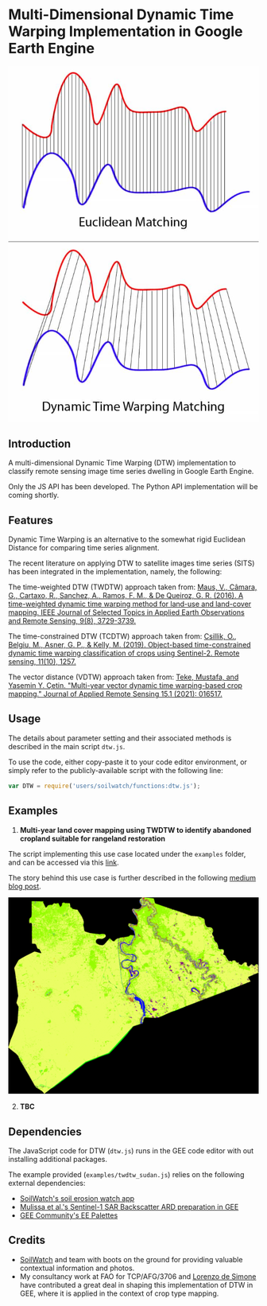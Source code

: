 # Multi-Dimensional Dynamic Time Warping Implementation in Google Earth Engine

![Euclidean vs DTW comparison](images/Euclidean_vs_DTW.jpg)

## Introduction
A multi-dimensional Dynamic Time Warping (DTW) implementation to classify remote sensing image time series dwelling in Google Earth Engine.

Only the JS API has been developed. The Python API implementation will be coming shortly.

## Features
Dynamic Time Warping is an alternative to the somewhat rigid Euclidean Distance for comparing time series alignment.

The recent literature on applying DTW to satellite images time series (SITS) has been integrated in the implementation, namely, the following:

The time-weighted DTW (TWDTW) approach taken from: [Maus, V., Câmara, G., Cartaxo, R., Sanchez, A., Ramos, F. M., & De Queiroz, G. R. (2016).
                                          A time-weighted dynamic time warping method for land-use and land-cover mapping.
                                          IEEE Journal of Selected Topics in Applied Earth Observations and Remote Sensing, 9(8), 3729-3739.](http://www.esensing.org/docs/Maus_TWDTW_JSTARS2016.pdf)

The time-constrained DTW (TCDTW) approach taken from: [Csillik, O., Belgiu, M., Asner, G. P., & Kelly, M. (2019).
                                          Object-based time-constrained dynamic time warping classification of crops using Sentinel-2.
                                          Remote sensing, 11(10), 1257.](https://www.mdpi.com/2072-4292/11/10/1257)

The vector distance (VDTW) approach taken from: [Teke, Mustafa, and Yasemin Y. Çetin.
                                          "Multi-year vector dynamic time warping-based crop mapping."
                                          Journal of Applied Remote Sensing 15.1 (2021): 016517.](https://www.spiedigitallibrary.org/journals/journal-of-applied-remote-sensing/volume-15/issue-1/016517/Multi-year-vector-dynamic-time-warping-based-crop-mapping/10.1117/1.JRS.15.016517.short?SSO=1)

## Usage
The details about parameter setting and their associated methods is described in the main script `dtw.js`.

To use the code, either copy-paste it to your code editor environment, or simply refer to the publicly-available script with the following line:
```js
var DTW = require('users/soilwatch/functions:dtw.js');
```

## Examples

1. **Multi-year land cover mapping using TWDTW to identify abandoned cropland suitable for rangeland restoration**

The script implementing this use case located under the `examples` folder, and can be accessed via this [link](https://code.earthengine.google.com/25f2091a738c3f1f063b4401d84969c4).

The story behind this use case is further described in the following [medium blog post](https://medium.com/@ouelletteweo/dynamic-time-warping-for-satellite-image-time-series-classification-872d9e54b8d).

![Sudan Sennar DTW example](images/Sudan_TWDTW_example.gif)

2. **TBC**

## Dependencies
The JavaScript code for DTW (`dtw.js`) runs in the GEE code editor with out installing additional packages.

The example provided (`examples/twdtw_sudan.js`) relies on the following external dependencies:
- [SoilWatch's soil erosion watch app](https://github.com/SoilWatch/soil-erosion-watch)
- [Mulissa et al.'s Sentinel-1 SAR Backscatter ARD preparation in GEE](https://github.com/adugnag/gee_s1_ard)
- [GEE Community's EE Palettes](https://github.com/gee-community/ee-palettes)

## Credits

- [SoilWatch](https://soilwatch.eu/) and team with boots on the ground for providing valuable contextual information and photos.
- My consultancy work at FAO for TCP/AFG/3706 and [Lorenzo de Simone](https://www.linkedin.com/in/lorenzo-de-simone/) 
  have contributed a great deal in shaping this implementation of DTW in GEE, where it is applied in the context of crop type mapping.
